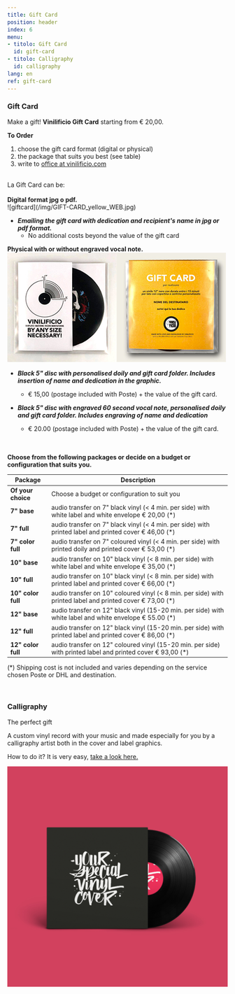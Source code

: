```yaml
---
title: Gift Card
position: header
index: 6
menu:
- titolo: Gift Card
  id: gift-card
- titolo: Calligraphy
  id: calligraphy
lang: en
ref: gift-card
---
```



### Gift Card
Make a gift! <b>Vinilificio Gift Card</b> starting from € 20,00.
<br>


**To Order**
1. choose the gift card format (digital or physical)
2. the package that suits you best (see table)
3. write to <a href="mailto:office@vinilificio.com">office at vinilificio.com</a>

<br>
La Gift Card can be:
<br><br>
<b>Digital format jpg o pdf.</b><br>
![giftcard](/img/GIFT-CARD_yellow_WEB.jpg)<br>


* ***Emailing the gift card with dedication and recipient's name in jpg or pdf format.***
  + No additional costs beyond the value of the gift card<br>

<b>Physical with or without engraved vocal note.</b><br>
![giftcardvinile](/img/gift-card-mockup-front_web.jpg)![giftcardvinile](/img/gift-card-mockup-back_web.jpg) <br>


* ***Black 5" disc with personalised doily and gift card folder. Includes insertion of name and dedication in the graphic.***
  + € 15,00 (postage included with Poste) + the value of the gift card.

* ***Black 5" disc with engraved 60 second vocal note, personalised doily and gift card folder. Includes engraving of name and dedication***
  + € 20.00 (postage included with Poste) + the value of the gift card.


<br><br>
**Choose from the following packages or decide on a budget or configuration that suits you.**
<br>

| **Package** |**Description** |
| --- | --- |
| **Of your choice** | Choose a budget or configuration to suit you |
| **7" base** | audio transfer on 7" black vinyl (< 4 min. per side) with white label and white envelope € 20,00 (*) |
| **7" full** | audio transfer on 7" black vinyl (< 4 min. per side) with printed label and printed cover € 46,00 (*) |
| **7" color full** | audio transfer on 7" coloured vinyl (< 4 min. per side) with printed doily and printed cover € 53,00 (*) |
| **10" base** | audio transfer on 10" black vinyl (< 8 min. per side) with white label and white envelope € 35,00 (*) |
| **10" full** | audio transfer on 10" black vinyl (< 8 min. per side) with printed label and printed cover € 66,00 (*)|
| **10" color full** | audio transfer on 10" coloured vinyl (< 8 min. per side) with printed label and printed cover € 73,00 (*)|
| **12" base** | audio transfer on 12" black vinyl (15-20 min. per side) with white label and white envelope € 55.00 (*) |
| **12" full** | audio transfer on 12" black vinyl (15-20 min. per side) with printed label and printed cover € 86,00 (*) |
| **12" color full** | audio transfer on 12" coloured vinyl (15-20 min. per side) with printed label and printed cover € 93,00 (*) |

(*) Shipping cost is not included and varies depending on the service chosen Poste or DHL and destination.

<br>


### Calligraphy
The perfect gift

A custom vinyl record with your music and made especially for you by a calligraphy artist both in the cover and label graphics.

How to do it? It is very easy, <a href="/en/calligraphy/">take a look here.</a>

![calligraphy](/img/CAROSELLO_1.jpg)


